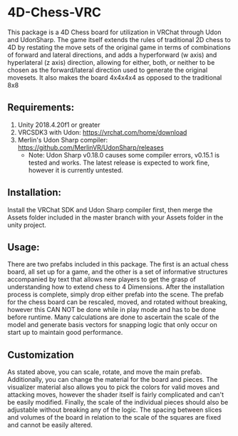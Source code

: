# 4D-Chess-VRC
This package is a 4D Chess board for utilization in VRChat through Udon and UdonSharp. The game itself extends the rules of traditional 2D chess to 4D by restating the move sets of the original game in terms of combinations of forward and lateral directions, and adds a hyperforward (w axis) and hyperlateral (z axis) direction, allowing for either, both, or neither to be chosen as the forward/lateral direction used to generate the original movesets. It also makes the board 4x4x4x4 as opposed to the traditional 8x8

## Requirements:

1. Unity 2018.4.20f1 or greater
2. VRCSDK3 with Udon: https://vrchat.com/home/download
3. Merlin's Udon Sharp compiler: https://github.com/MerlinVR/UdonSharp/releases
	- Note: Udon Sharp v0.18.0 causes some compiler errors, v0.15.1 is tested and works. The latest release is expected to work fine, however it is currently untested.

## Installation:

Install the VRChat SDK and Udon Sharp compiler first, then merge the Assets folder included in the master branch with your Assets folder in the unity project.
	
## Usage:

There are two prefabs included in this package. The first is an actual chess board, all set up for a game, and the other is a set of informative structures accompanied by text that allows new players to get the grasp of understanding how to extend chess to 4 Dimensions. After the installation process is complete, simply drop either prefab into the scene. The prefab for the chess board can be rescaled, moved, and rotated without breaking, however this CAN NOT be done while in play mode and has to be done before runtime. Many calculations are done to ascertain the scale of the model and generate basis vectors for snapping logic that only occur on start up to maintain good performance.

## Customization

As stated above, you can scale, rotate, and move the main prefab. Additionally, you can change the material for the board and pieces. The visualizer material also allows you to pick the colors for valid moves and attacking moves, however the shader itself is fairly complicated and can't be easily modified. Finally, the scale of the individual pieces should also be adjustable without breaking any of the logic. The spacing between slices and volumes of the board in relation to the scale of the squares are fixed and cannot be easily altered.
